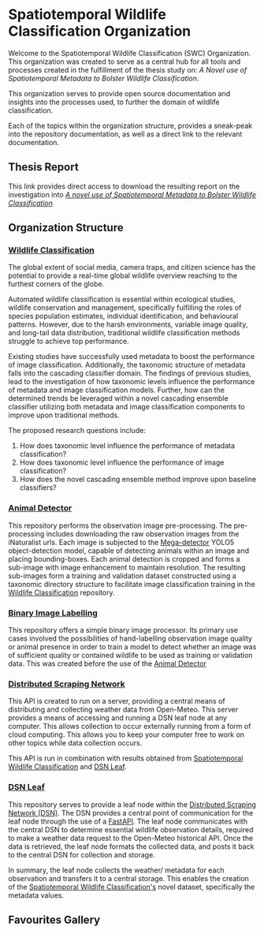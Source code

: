# Spatiotemporal Wildlife Classification Organization

Welcome to the Spatiotemporal Wildlife Classification (SWC) Organization. 
This organization was created to serve as a central hub for all tools and processes created in the fulfillment of 
the thesis study on: _A Novel use of Spatiotemporal Metadata to Bolster Wildlife Classification_.

This organization serves to provide open source documentation and insights into the processes used, to further the 
domain of wildlife classification. 

Each of the topics within the organization structure, provides a sneak-peak into the repository documentation, as well 
as a direct link to the relevant documentation.

## Thesis Report
This link provides direct access to download the resulting report on the investigation into [_A novel use of Spatiotemporal Metadata to Bolster Wildlife Classification_](resources/spatiotemporal_wildlife_classification_version_2_v2_website.pdf)

## Organization Structure

### [Wildlife Classification](https://spatiotemporal-wildlife-classification.github.io/Wildlife-Classification/)
The global extent of social media, camera traps, and citizen science has the potential to provide 
a real-time global wildlife overview reaching to the furthest corners of the globe.

Automated wildlife classification is essential within ecological studies, wildlife conservation and management, 
specifically fulfilling the roles of species population estimates, individual identification, and behavioural patterns.
However, due to the harsh environments, variable image quality, and long-tail data distribution, traditional 
wildlife classification methods struggle to achieve top performance. 

Existing studies have successfully used metadata to boost the performance of image classification. 
Additionally, the taxonomic structure of metadata falls into the cascading classifier domain. 
The findings of previous studies, lead to the investigation of how taxonomic levels influence the performance 
of metadata and image classification models. Further, how can the determined trends be leveraged within a novel 
cascading ensemble classifier utilizing both metadata and image classification components to improve upon traditional 
methods.

The proposed research questions include:

1. How does taxonomic level influence the performance of metadata classification?
2. How does taxonomic level influence the performance of image classification?
3. How does the novel cascading ensemble method improve upon baseline classifiers?

### [Animal Detector](https://spatiotemporal-wildlife-classification.github.io/Animal-Detector/)
This repository performs the observation image pre-processing. 
The pre-processing includes downloading the raw observation images from the iNaturalist urls. 
Each image is subjected to the [Mega-detector](https://github.com/microsoft/CameraTraps/blob/main/megadetector.md) YOLO5 object-detection model, capable of detecting animals within an image 
and placing bounding-boxes. Each animal detection is cropped and forms a sub-image with image enhancement to maintain resolution.
The resulting sub-images form a training and validation dataset constructed using a taxonomic directory structure to facilitate 
image classification training in the [Wildlife Classification](https://spatiotemporal-wildlife-classification.github.io/Wildlife-Classification/) repository.

### [Binary Image Labelling](https://spatiotemporal-wildlife-classification.github.io/Binary-Image-Labelling/)
This repository offers a simple binary image processor. 
Its primary use cases involved the possibilities of hand-labelling observation image quality or animal presence in order to train a model
to detect whether an image was of sufficient quality or contained wildlife to be used as training or validation data. 
This was created before the use of the [Animal Detector](https://spatiotemporal-wildlife-classification.github.io/Animal-Detector/)



### [Distributed Scraping Network](https://spatiotemporal-wildlife-classification.github.io/Distributed-Scraping-Network/)
This API is created to run on a server, providing a central means of distributing and collecting weather data from
Open-Meteo. 
This server provides a means of accessing and running a DSN leaf node at any computer. 
This allows collection to occur externally running from a form of cloud computing. 
This allows you to keep your computer free to work on other topics while data collection occurs.

This API is run in combination with results obtained from [Spatiotemporal Wildlife Classification](https://trav-d13.github.io/spatiotemporal_wildlife_classification/) and [DSN Leaf](https://spatiotemporal-wildlife-classification.github.io/DSN-Leaf/).


### [DSN Leaf](https://spatiotemporal-wildlife-classification.github.io/DSN-Leaf/)
This repository serves to provide a leaf node within the [Distributed Scraping Network (DSN)](https://spatiotemporal-wildlife-classification.github.io/Distributed-Scraping-Network/). 
The DSN provides a central point of communication for the leaf node through the use of a [FastAPI](https://fastapi.tiangolo.com/).
The leaf node communicates with the central DSN to determine essential wildlife observation details, 
required to make a weather data request to the Open-Meteo historical API. Once the data is retrieved, the leaf node formats the collected data, and posts it back to the central DSN for collection and storage. 

In summary, the leaf node collects the weather/ metadata for each observation and transfers it to a central storage. 
This enables the creation of the [Spatiotemporal Wildlife Classification's]((https://trav-d13.github.io/spatiotemporal_wildlife_classification/)) novel dataset, specifically the metadata values.

## Favourites Gallery 

